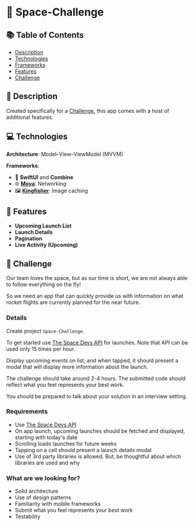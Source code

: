 # 🚀 Space-Challenge

## 📚 Table of Contents

* [Description](#-description)
* [Technologies](#-technologies)
* [Frameworks](#-frameworks)
* [Features](#-features)
* [Challenge](#-challenge)

## 🎯 Description

Created specifically for a [Challenge](#-challenge), this app comes with a host of additional features.

## 💻 Technologies

**Architecture**: Model–View–ViewModel (MVVM)

**Frameworks**: 
 - 🎨 **SwiftUI** and **Combine**
 - 🌐 **[Moya](https://github.com/Moya/Moya)**: Networking
 - 🖼️ **[Kingfisher](https://github.com/onevcat/Kingfisher)**: Image caching

## 🚀 Features

* **Upcoming Launch List**
* **Launch Details**
* **Pagination**
* **Live Activity (Upcoming)**

## 🏁 Challenge

Our team loves the space, but as our time is short, we are not always able to follow everything on the fly!

So we need an app that can quickly provide us with information on what rocket flights are currently planned for the near future.

### Details ###
Create project `Space-Challenge`.

To get started use [The Space Devs API](https://thespacedevs.com/llapi) for launches. Note that API can be used only 15 times per hour.

Display upcoming events on list, and when tapped, it should present a modal that will display more information about the launch.

The challenge should take around 2-4 hours. The submitted code should reflect what you feel represents your best work.

You should be prepared to talk about your solution in an interview setting.

### Requirements ###

* Use [The Space Devs API](https://thespacedevs.com/llapi)
* On app launch, upcoming launches should be fetched and displayed, starting with today's date
* Scrolling loads launches for future weeks
* Tapping on a cell should present a launch details modal
* Use of 3rd party libraries is allowed. But, be thoughtful about which libraries are used and why

### What are we looking for? ###

* Solid architecture
* Use of design patterns
* Familiarity with mobile frameworks
* Submit what you feel represents your best work
* Testability
